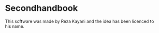 # Secondhandbook

This software was made by Reza Kayani and the idea has been licenced to his name.

